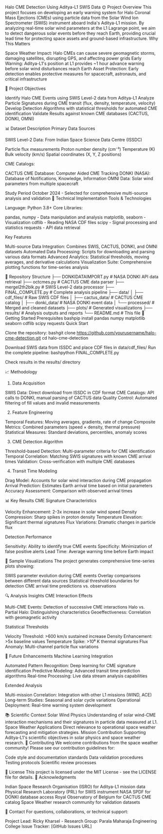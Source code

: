 Halo CME Detection Using Aditya-L1 SWIS Data
🌞 Project Overview
This project focuses on developing an early warning system for Halo Coronal Mass Ejections (CMEs) using particle data from the Solar Wind Ion Spectrometer (SWIS) instrument aboard India's Aditya-L1 mission. By analyzing real-time solar wind parameters at the L1 Lagrange point, we aim to detect dangerous solar events before they reach Earth, providing crucial lead time for protecting space assets and ground-based infrastructure.
Why This Matters

Space Weather Impact: Halo CMEs can cause severe geomagnetic storms, damaging satellites, disrupting GPS, and affecting power grids
Early Warning: Aditya-L1's position at L1 provides ~1 hour advance warning before solar wind disturbances reach Earth
Asset Protection: Early detection enables protective measures for spacecraft, astronauts, and critical infrastructure

🎯 Project Objectives

Identify Halo CME Events using SWIS Level-2 data from Aditya-L1
Analyze Particle Signatures during CME transit (flux, density, temperature, velocity)
Develop Detection Algorithms with statistical thresholds for automated CME identification
Validate Results against known CME databases (CACTUS, DONKI, OMNI)

📊 Dataset Description
Primary Data Sources

SWIS Level-2 Data: From Indian Space Science Data Centre (ISSDC)

Particle flux measurements
Proton number density (cm⁻³)
Temperature (K)
Bulk velocity (km/s)
Spatial coordinates (X, Y, Z positions)


CME Catalogs:

CACTUS CME Database: Computer Aided CME Tracking
DONKI (NASA): Database of Notifications, Knowledge, Information
OMNI Data: Solar wind parameters from multiple spacecraft



Study Period
October 2024 - Selected for comprehensive multi-source analysis and validation
🔧 Technical Implementation
Tools & Technologies

Language: Python 3.8+
Core Libraries:

pandas, numpy - Data manipulation and analysis
matplotlib, seaborn - Visualization
cdflib - Reading NASA CDF files
scipy - Signal processing and statistics
requests - API data retrieval



Key Features

Multi-source Data Integration: Combines SWIS, CACTUS, DONKI, and OMNI datasets
Automated Data Processing: Scripts for downloading and parsing various data formats
Advanced Analytics: Statistical thresholds, moving averages, and derivative calculations
Visualization Suite: Comprehensive plotting functions for time-series analysis

📁 Repository Structure
├── DONKIDATAIMPORT.py          # NASA DONKI API data retrieval
├── octcmes.py                  # CACTUS CME data parser
├── mergel2th2blk.py           # SWIS Level-2 data processor
├── FINAL_COMPLETE.py          # Complete analysis pipeline
├── data/
│   ├── cdf_files/             # Raw SWIS CDF files
│   ├── cactus_data/           # CACTUS CME catalog
│   ├── donki_data/            # NASA DONKI event data
│   └── processed/             # Merged and cleaned datasets
├── plots/                     # Generated visualizations
├── results/                   # Analysis outputs and reports
└── README.md                  # This file
🚀 Getting Started
Prerequisites
bashpip install pandas numpy matplotlib seaborn cdflib scipy requests
Quick Start

Clone the repository:
bashgit clone https://github.com/yourusername/halo-cme-detection.git
cd halo-cme-detection

Download SWIS data from ISSDC and place CDF files in data/cdf_files/
Run the complete pipeline:
bashpython FINAL_COMPLETE.py

Check results in the results/ directory

📈 Methodology
1. Data Acquisition

SWIS Data: Direct download from ISSDC in CDF format
CME Catalogs: API calls to DONKI, manual parsing of CACTUS data
Quality Control: Automated filtering of fill values and invalid measurements

2. Feature Engineering

Temporal Features: Moving averages, gradients, rate of change
Composite Metrics: Combined parameters (speed × density, thermal pressure)
Statistical Measures: Standard deviations, percentiles, anomaly scores

3. CME Detection Algorithm

Threshold-based Detection: Multi-parameter criteria for CME identification
Temporal Correlation: Matching SWIS signatures with known CME arrival times
Validation: Cross-verification with multiple CME databases

4. Transit Time Modeling

Drag Model: Accounts for solar wind interaction during CME propagation
Arrival Prediction: Estimates Earth arrival time based on initial parameters
Accuracy Assessment: Comparison with observed arrival times

📊 Key Results
CME Signature Characteristics

Velocity Enhancement: 2-3x increase in solar wind speed
Density Compression: Sharp spikes in proton density
Temperature Elevation: Significant thermal signatures
Flux Variations: Dramatic changes in particle flux

Detection Performance

Sensitivity: Ability to identify true CME events
Specificity: Minimization of false positive alerts
Lead Time: Average warning time before Earth impact

📸 Sample Visualizations
The project generates comprehensive time-series plots showing:

SWIS parameter evolution during CME events
Overlay comparisons between different data sources
Statistical threshold boundaries for detection
CME arrival time predictions vs. observations

🔍 Analysis Insights
CME Interaction Effects

Multi-CME Events: Detection of successive CME interactions
Halo vs. Partial Halo: Distinguishing characteristics
Geoeffectiveness: Correlation with geomagnetic activity

Statistical Thresholds

Velocity Threshold: >600 km/s sustained increase
Density Enhancement: >5x baseline values
Temperature Spike: >10⁶ K thermal signatures
Flux Anomaly: Multi-channel particle flux variations

🎯 Future Enhancements
Machine Learning Integration

Automated Pattern Recognition: Deep learning for CME signature identification
Predictive Modeling: Advanced transit time prediction algorithms
Real-time Processing: Live data stream analysis capabilities

Extended Analysis

Multi-mission Correlation: Integration with other L1 missions (WIND, ACE)
Long-term Studies: Seasonal and solar cycle variations
Operational Deployment: Real-time warning system development

📚 Scientific Context
Solar Wind Physics
Understanding of solar wind-CME interaction mechanisms and their signatures in particle data measured at L1.
Space Weather Applications
Direct relevance to operational space weather forecasting and mitigation strategies.
Mission Contribution
Supporting Aditya-L1's scientific objectives in solar physics and space weather research.
🤝 Contributing
We welcome contributions from the space weather community! Please see our contribution guidelines for:

Code style and documentation standards
Data validation procedures
Testing protocols
Scientific review processes

📜 License
This project is licensed under the MIT License - see the LICENSE file for details.
🙏 Acknowledgments

Indian Space Research Organisation (ISRO) for Aditya-L1 mission data
Physical Research Laboratory (PRL) for SWIS instrument
NASA SPDF for DONKI database access
Royal Observatory of Belgium for CACTUS CME catalog
Space Weather research community for validation datasets

📧 Contact
For questions, collaborations, or technical support:

Project Lead: Ricky Kharsel - 
Research Group: Parala Maharaja Engineering College 
Issue Tracker: [GitHub Issues URL]
